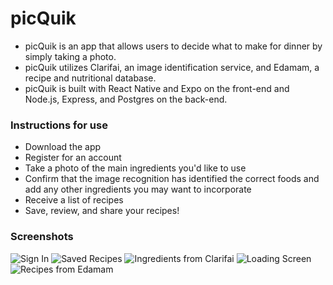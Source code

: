 # picQuik

* picQuik is an app that allows users to decide what to make for dinner by simply taking a photo.
* picQuik utilizes Clarifai, an image identification service, and Edamam, a recipe and nutritional database.
* picQuik is built with React Native and Expo on the front-end and Node.js, Express, and Postgres on the back-end.



### Instructions for use

* Download the app
* Register for an account
* Take a photo of the main ingredients you'd like to use
* Confirm that the image recognition has identified the correct foods and add any other ingredients you may want to incorporate
* Receive a list of recipes
* Save, review, and share your recipes!


### Screenshots

![Sign In](https://raw.githubusercontent.com/samueljohnwilson/picquick/master/assets/opening-screen.jpg)
![Saved Recipes](https://raw.githubusercontent.com/samueljohnwilson/picquick/master/assets/saved-recipes.jpg)
![Ingredients from Clarifai](https://raw.githubusercontent.com/samueljohnwilson/picquick/master/assets/ingredients-from-photo-clarifai.jpg)
![Loading Screen](https://raw.githubusercontent.com/samueljohnwilson/picquick/master/assets/edamam-logo-screen.jpg)
![Recipes from Edamam](https://raw.githubusercontent.com/samueljohnwilson/picquick/master/assets/recipes-from-edamam.jpg)